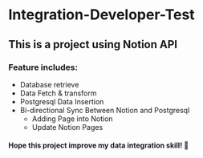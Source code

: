 # Integration-Developer-Test

## This is a project using Notion API

### Feature includes:
  - Database retrieve
  - Data Fetch & transform
  - Postgresql Data Insertion
  - Bi-directional Sync Between Notion and Postgresql
      - Adding Page into Notion
      - Update Notion Pages
   
#### Hope this project improve my data integration skill! :adult:
